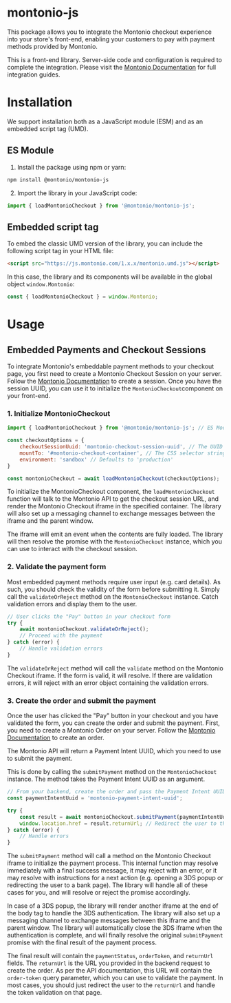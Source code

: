 # montonio-js

This package allows you to integrate the Montonio checkout experience into your store's front-end, enabling your customers to pay with payment methods provided by Montonio.

This is a front-end library. Server-side code and configuration is required to complete the integration. Please visit the [Montonio Documentation](https://docs.montonio.com/) for full integration guides.

# Installation

We support installation both as a JavaScript module (ESM) and as an embedded script tag (UMD).

## ES Module

1. Install the package using npm or yarn:
```bash
npm install @montonio/montonio-js
```
2. Import the library in your JavaScript code:
```javascript
import { loadMontonioCheckout } from '@montonio/montonio-js';
```

## Embedded script tag

To embed the classic UMD version of the library, you can include the following script tag in your HTML file:

```html
<script src="https://js.montonio.com/1.x.x/montonio.umd.js"></script>
```

In this case, the library and its components will be available in the global object `window.Montonio`:

```javascript
const { loadMontonioCheckout } = window.Montonio;
```

# Usage

## Embedded Payments and Checkout Sessions

To integrate Montonio's embeddable payment methods to your checkout page, you first need to create a Montonio Checkout Session on your server. Follow the [Montonio Documentation](https://docs.montonio.com/) to create a session. Once you have the session UUID, you can use it to initialize the `MontonioCheckout`component on your front-end.

### 1. Initialize MontonioCheckout

```javascript
import { loadMontonioCheckout } from '@montonio/montonio-js'; // ES Module usage. See above for UMD imports

const checkoutOptions = {
    checkoutSessionUuid: 'montonio-checkout-session-uuid', // The UUID of the checkout session created on your server
    mountTo: '#montonio-checkout-container', // The CSS selector string or HTMLElement of the container to mount the Montonio Checkout component
    environment: 'sandbox' // Defaults to 'production'
}

const montonioCheckout = await loadMontonioCheckout(checkoutOptions);
```

To initialize the MontonioCheckout component, the `loadMontonioCheckout` function will talk to the Montonio API to get the checkout session URL, and render the Montonio Checkout iframe in the specified container. The library will also set up a messaging channel to exchange messages between the iframe and the parent window.

The iframe will emit an event when the contents are fully loaded. The library will then resolve the promise with the `MontonioCheckout` instance, which you can use to interact with the checkout session.

### 2. Validate the payment form

Most embedded payment methods require user input (e.g. card details). As such, you should check the validity of the form before submitting it. Simply call the `validateOrReject` method on the `MontonioCheckout` instance. Catch validation errors and display them to the user.

```javascript
// User clicks the "Pay" button in your checkout form
try {
    await montonioCheckout.validateOrReject();
    // Proceed with the payment
} catch (error) {
    // Handle validation errors
}
```

The `validateOrReject` method will call the `validate` method on the Montonio Checkout iframe. If the form is valid, it will resolve. If there are validation errors, it will reject with an error object containing the validation errors.

### 3. Create the order and submit the payment

Once the user has clicked the "Pay" button in your checkout and you have validated the form, you can create the order and submit the payment. First, you need to create a Montonio Order on your server. Follow the [Montonio Documentation](https://docs.montonio.com/) to create an order.

The Montonio API will return a Payment Intent UUID, which you need to use to submit the payment.

This is done by calling the `submitPayment` method on the `MontonioCheckout` instance. The method takes the Payment Intent UUID as an argument.

```javascript
// From your backend, create the order and pass the Payment Intent UUID to the frontend
const paymentIntentUuid = 'montonio-payment-intent-uuid';

try {
    const result = await montonioCheckout.submitPayment(paymentIntentUuid);
    window.location.href = result.returnUrl; // Redirect the user to the thank you page
} catch (error) {
    // Handle errors
}
```

The `submitPayment` method will call a method on the Montonio Checkout iframe to initialize the payment process. This internal function may resolve immediately with a final success message, it may reject with an error, or it may resolve with instructions for a next action (e.g. opening a 3DS popup or redirecting the user to a bank page). The library will handle all of these cases for you, and will resolve or reject the promise accordingly.

In case of a 3DS popup, the library will render another iframe at the end of the body tag to handle the 3DS authentication. The library will also set up a messaging channel to exchange messages between this iframe and the parent window. The library will automatically close the 3DS iframe when the authentication is complete, and will finally resolve the original `submitPayment` promise with the final result of the payment process.

The final result will contain the `paymentStatus`, `orderToken`, and `returnUrl` fields. The `returnUrl` is the URL you provided in the backend request to create the order. As per the API documentation, this URL will contain the `order-token` query parameter, which you can use to validate the payment. In most cases, you should just redirect the user to the `returnUrl` and handle the token validation on that page.
